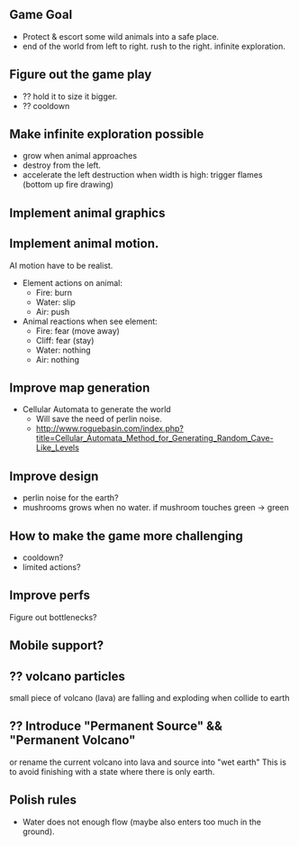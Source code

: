 Game Goal
---
- Protect & escort some wild animals into a safe place.
- end of the world from left to right. rush to the right. infinite exploration.

Figure out the game play
---
- ?? hold it to size it bigger.
- ?? cooldown

Make infinite exploration possible
---
 - grow when animal approaches
 - destroy from the left.
  - accelerate the left destruction when width is high: trigger flames (bottom up fire drawing)

Implement animal graphics
---

Implement animal motion.
---
AI motion have to be realist.

- Element actions on animal:
  - Fire: burn
  - Water: slip
  - Air: push
- Animal reactions when see element:
  - Fire: fear (move away)
  - Cliff: fear (stay)
  - Water: nothing
  - Air: nothing

Improve map generation
---
- Cellular Automata to generate the world
  - Will save the need of perlin noise.
  - http://www.roguebasin.com/index.php?title=Cellular_Automata_Method_for_Generating_Random_Cave-Like_Levels


Improve design
---
- perlin noise for the earth?
- mushrooms grows when no water. if mushroom touches green -> green

How to make the game more challenging
---

- cooldown?
- limited actions?

Improve perfs
---

Figure out bottlenecks?


Mobile support?
---


?? volcano particles
---

small piece of volcano (lava) are falling and exploding when collide to earth

?? Introduce "Permanent Source" && "Permanent Volcano"
---
or rename the current volcano into lava and source into "wet earth"
This is to avoid finishing with a state where there is only earth.


Polish rules
---

- Water does not enough flow (maybe also enters too much in the ground).
